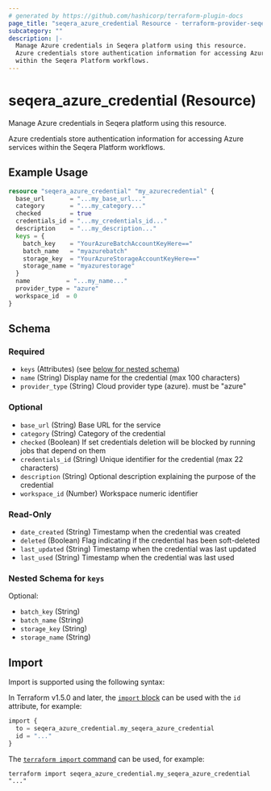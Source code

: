 ```yaml
---
# generated by https://github.com/hashicorp/terraform-plugin-docs
page_title: "seqera_azure_credential Resource - terraform-provider-seqera"
subcategory: ""
description: |-
  Manage Azure credentials in Seqera platform using this resource.
  Azure credentials store authentication information for accessing Azure services
  within the Seqera Platform workflows.
---
```


# seqera_azure_credential (Resource)

Manage Azure credentials in Seqera platform using this resource.

Azure credentials store authentication information for accessing Azure services
within the Seqera Platform workflows.

## Example Usage

```terraform
resource "seqera_azure_credential" "my_azurecredential" {
  base_url       = "...my_base_url..."
  category       = "...my_category..."
  checked        = true
  credentials_id = "...my_credentials_id..."
  description    = "...my_description..."
  keys = {
    batch_key    = "YourAzureBatchAccountKeyHere=="
    batch_name   = "myazurebatch"
    storage_key  = "YourAzureStorageAccountKeyHere=="
    storage_name = "myazurestorage"
  }
  name          = "...my_name..."
  provider_type = "azure"
  workspace_id  = 0
}
```

<!-- schema generated by tfplugindocs -->
## Schema

### Required

- `keys` (Attributes) (see [below for nested schema](#nestedatt--keys))
- `name` (String) Display name for the credential (max 100 characters)
- `provider_type` (String) Cloud provider type (azure). must be "azure"

### Optional

- `base_url` (String) Base URL for the service
- `category` (String) Category of the credential
- `checked` (Boolean) If set credentials deletion will be blocked by running jobs that depend on them
- `credentials_id` (String) Unique identifier for the credential (max 22 characters)
- `description` (String) Optional description explaining the purpose of the credential
- `workspace_id` (Number) Workspace numeric identifier

### Read-Only

- `date_created` (String) Timestamp when the credential was created
- `deleted` (Boolean) Flag indicating if the credential has been soft-deleted
- `last_updated` (String) Timestamp when the credential was last updated
- `last_used` (String) Timestamp when the credential was last used

<a id="nestedatt--keys"></a>
### Nested Schema for `keys`

Optional:

- `batch_key` (String)
- `batch_name` (String)
- `storage_key` (String)
- `storage_name` (String)

## Import

Import is supported using the following syntax:

In Terraform v1.5.0 and later, the [`import` block](https://developer.hashicorp.com/terraform/language/import) can be used with the `id` attribute, for example:

```terraform
import {
  to = seqera_azure_credential.my_seqera_azure_credential
  id = "..."
}
```

The [`terraform import` command](https://developer.hashicorp.com/terraform/cli/commands/import) can be used, for example:

```shell
terraform import seqera_azure_credential.my_seqera_azure_credential "..."
```
